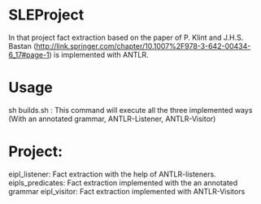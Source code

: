 # SLEProject
In that project fact extraction based on the paper of P. Klint and J.H.S. Bastan (http://link.springer.com/chapter/10.1007%2F978-3-642-00434-6_17#page-1)
is implemented with ANTLR.

# Usage

sh builds.sh : This command will execute all the three implemented ways (With an annotated grammar,  ANTLR-Listener, ANTLR-Visitor)


# Project:

eipl_listener: Fact extraction with the help of ANTLR-listeners.
eipls_predicates: Fact extraction implemented with the an annotated grammar
eipl_visitor: Fact extraction implemented with ANTLR-Visitors
